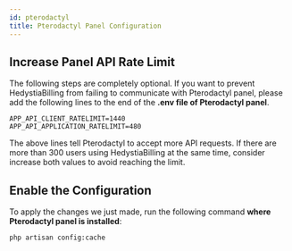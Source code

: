 ```yaml
---
id: pterodactyl
title: Pterodactyl Panel Configuration
---
```


## Increase Panel API Rate Limit

The following steps are completely optional. If you want to prevent HedystiaBilling from failing to communicate with Pterodactyl panel, please add the following lines to the end of the **.env file of Pterodactyl panel**.

```
APP_API_CLIENT_RATELIMIT=1440
APP_API_APPLICATION_RATELIMIT=480
```

The above lines tell Pterodactyl to accept more API requests. If there are more than 300 users using HedystiaBilling at the same time, consider increase both values to avoid reaching the limit.

## Enable the Configuration

To apply the changes we just made, run the following command **where Pterodactyl panel is installed**:

```shell
php artisan config:cache
```
